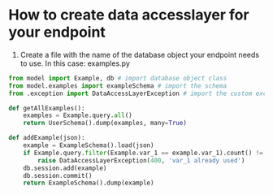 # How to create data accesslayer for your endpoint

1. Create a file with the name of the database object your endpoint needs to use. In this case: examples.py

```python
from model import Example, db # import database object class 
from model.examples import exampleSchema # import the schema
from .exception import DataAccessLayerException # import the custom exception

def getAllExamples():
	examples = Example.query.all()
	return UserSchema().dump(examples, many=True)

def addExample(json):
	example = ExampleSchema().load(json)
	if Example.query.filter(Example.var_1 == example.var_1).count() != 0:
		raise DataAccessLayerException(400, 'var_1 already used')
	db.session.add(example)
	db.session.commit()
	return ExampleSchema().dump(example)
``` 